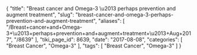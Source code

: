 {
    "title": "Breast cancer and Omega-3 \u2013 perhaps prevention and augment treatment",
    "slug": "breast-cancer-and-omega-3-perhaps-prevention-and-augment-treatment",
    "aliases": [
        "/Breast+cancer+and+Omega-3+\u2013+perhaps+prevention+and+augment+treatment+\u2013+Aug+2017",
        "/8639"
    ],
    "tiki_page_id": 8639,
    "date": "2017-08-08",
    "categories": [
        "Breast Cancer",
        "Omega-3"
    ],
    "tags": [
        "Breast Cancer",
        "Omega-3"
    ]
}
